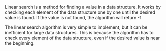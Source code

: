 Linear search is a method for finding a value in a data structure. It works by checking each element of the data structure one by one until the desired value is found. If the value is not found, the algorithm will return -1.

The linear search algorithm is very simple to implement, but it can be inefficient for large data structures. This is because the algorithm has to check every element of the data structure, even if the desired value is near the beginning.